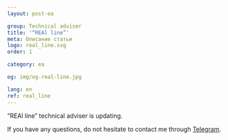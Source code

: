 ```yaml
---
layout: post-ea

group: Technical adviser
title: '“REAl line”'
meta: Описание статьи
logo: real_line.svg
order: 1

category: ea

og: img/og-real-line.jpg

lang: en
ref: real_line
---
```


“REAl line” technical adviser is updating.

If you have any questions, do not hesitate to contact me through <a href="https://t.me/chutkoy" target="_blank">Telegram</a>.
